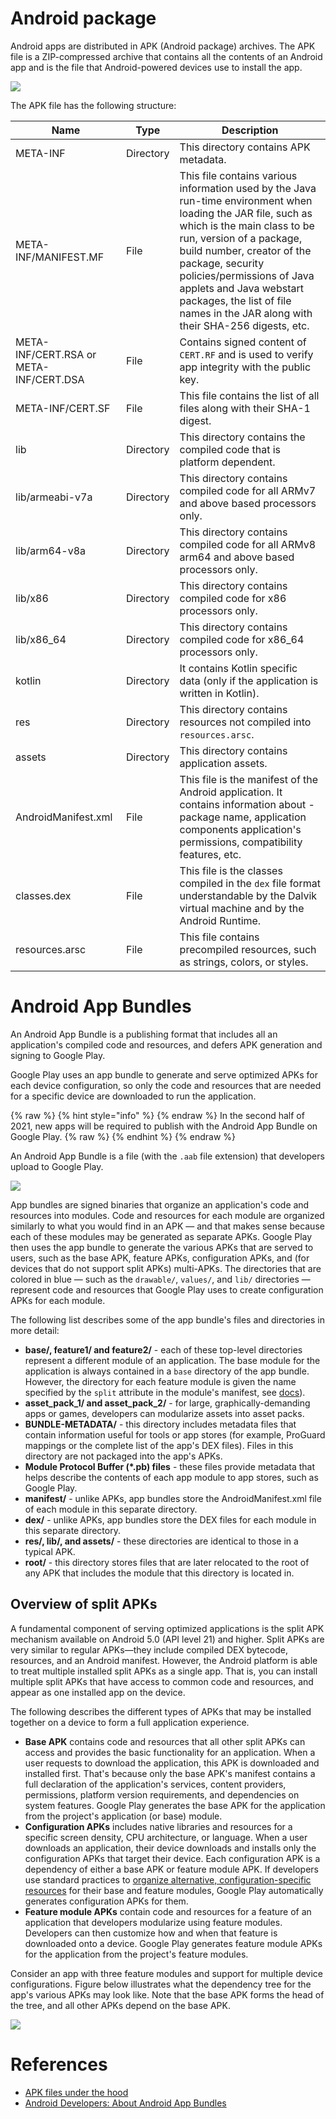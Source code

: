 # Android package

Android apps are distributed in APK (Android package) archives. The APK file is a ZIP-compressed archive that contains all the contents of an Android app and is the file that Android-powered devices use to install the app.

![](img/apk-structure.png)

The APK file has the following structure:

| Name | Type | Description |
| --- | --- | --- |
| META-INF | Directory | This directory contains APK metadata. |
| META-INF/MANIFEST.MF | File | This file contains various information used by the Java run-time environment when loading the JAR file, such as which is the main class to be run, version of a package, build number, creator of the package, security policies/permissions of Java applets and Java webstart packages, the list of file names in the JAR along with their SHA-256 digests, etc. |
| META-INF/CERT.RSA or META-INF/CERT.DSA | File | Contains signed content of `CERT.RF` and is used to verify app integrity with the public key. |
| META-INF/CERT.SF | File | This file contains the list of all files along with their SHA-1 digest. |
| lib | Directory | This directory contains the compiled code that is platform dependent. |
| lib/armeabi-v7a | Directory | This directory contains compiled code for all ARMv7 and above based processors only. |
| lib/arm64-v8a | Directory | This directory contains compiled code for all ARMv8 arm64 and above based processors only. |
| lib/x86 | Directory | This directory contains compiled code for x86 processors only. |
| lib/x86_64 | Directory | This directory contains compiled code for x86_64 processors only. |
| kotlin | Directory | It contains Kotlin specific data (only if the application is written in Kotlin). |
| res | Directory | This directory contains resources not compiled into `resources.arsc`. |
| assets | Directory | This directory contains application assets. |
| AndroidManifest.xml | File | This file is the manifest of the Android application. It contains information about - package name, application components application's permissions, compatibility features, etc. |
| classes.dex | File | This file is the classes compiled in the `dex` file format understandable by the Dalvik virtual machine and by the Android Runtime. |
| resources.arsc | File | This file contains precompiled resources, such as strings, colors, or styles. |

# Android App Bundles

An Android App Bundle is a publishing format that includes all an application's compiled code and resources, and defers APK generation and signing to Google Play.

Google Play uses an app bundle to generate and serve optimized APKs for each device configuration, so only the code and resources that are needed for a specific device are downloaded to run the application.

{% raw %} {% hint style="info" %} {% endraw %} 
In the second half of 2021, new apps will be required to publish with the Android App Bundle on Google Play.
{% raw %} {% endhint %} {% endraw %} 

An Android App Bundle is a file (with the `.aab` file extension) that developers upload to Google Play.

![](img/aab-format.png)

App bundles are signed binaries that organize an application's code and resources into modules. Code and resources for each module are organized similarly to what you would find in an APK — and that makes sense because each of these modules may be generated as separate APKs. Google Play then uses the app bundle to generate the various APKs that are served to users, such as the base APK, feature APKs, configuration APKs, and (for devices that do not support split APKs) multi-APKs. The directories that are colored in blue — such as the `drawable/`, `values/`, and `lib/` directories — represent code and resources that Google Play uses to create configuration APKs for each module.

The following list describes some of the app bundle's files and directories in more detail:
- **base/, feature1/ and feature2/** - each of these top-level directories represent a different module of an application. The base module for the application is always contained in a `base` directory of the app bundle. However, the directory for each feature module is given the name specified by the `split` attribute in the module's manifest, see [docs](https://developer.android.com/guide/app-bundle/play-feature-delivery#feature-module-manifest)).
- **asset_pack_1/ and asset_pack_2/** - for large, graphically-demanding apps or games, developers can modularize assets into asset packs.
- **BUNDLE-METADATA/** - this directory includes metadata files that contain information useful for tools or app stores (for example, ProGuard mappings or the complete list of the app's DEX files). Files in this directory are not packaged into the app's APKs.
- **Module Protocol Buffer (*.pb) files** - these files provide metadata that helps describe the contents of each app module to app stores, such as Google Play.
- **manifest/** - unlike APKs, app bundles store the AndroidManifest.xml file of each module in this separate directory.
- **dex/** - unlike APKs, app bundles store the DEX files for each module in this separate directory.
- **res/, lib/, and assets/** - these directories are identical to those in a typical APK.
- **root/** - this directory stores files that are later relocated to the root of any APK that includes the module that this directory is located in.

## Overview of split APKs

A fundamental component of serving optimized applications is the split APK mechanism available on Android 5.0 (API level 21) and higher. Split APKs are very similar to regular APKs—they include compiled DEX bytecode, resources, and an Android manifest. However, the Android platform is able to treat multiple installed split APKs as a single app. That is, you can install multiple split APKs that have access to common code and resources, and appear as one installed app on the device.

The following describes the different types of APKs that may be installed together on a device to form a full application experience.
- **Base APK** contains code and resources that all other split APKs can access and provides the basic functionality for an application. When a user requests to download the application, this APK is downloaded and installed first. That's because only the base APK's manifest contains a full declaration of the application's services, content providers, permissions, platform version requirements, and dependencies on system features. Google Play generates the base APK for the application from the project's application (or base) module.
- **Configuration APKs** includes native libraries and resources for a specific screen density, CPU architecture, or language. When a user downloads an application, their device downloads and installs only the configuration APKs that target their device. Each configuration APK is a dependency of either a base APK or feature module APK. If developers use standard practices to [organize alternative, configuration-specific resources](https://developer.android.com/guide/topics/resources/providing-resources#AlternativeResources) for their base and feature modules, Google Play automatically generates configuration APKs for them.
- **Feature module APKs** contain code and resources for a feature of an application that developers modularize using feature modules. Developers can then customize how and when that feature is downloaded onto a device. Google Play generates feature module APKs for the application from the project's feature modules.

Consider an app with three feature modules and support for multiple device configurations. Figure below illustrates what the dependency tree for the app's various APKs may look like. Note that the base APK forms the head of the tree, and all other APKs depend on the base APK.

![](img/apk-splits-tree.png)

# References

- [APK files under the hood](https://www.appdome.com/no-code-mobile-integration-knowledge-base/apk-files-under-the-hood/)
- [Android Developers: About Android App Bundles](https://developer.android.com/guide/app-bundle)
